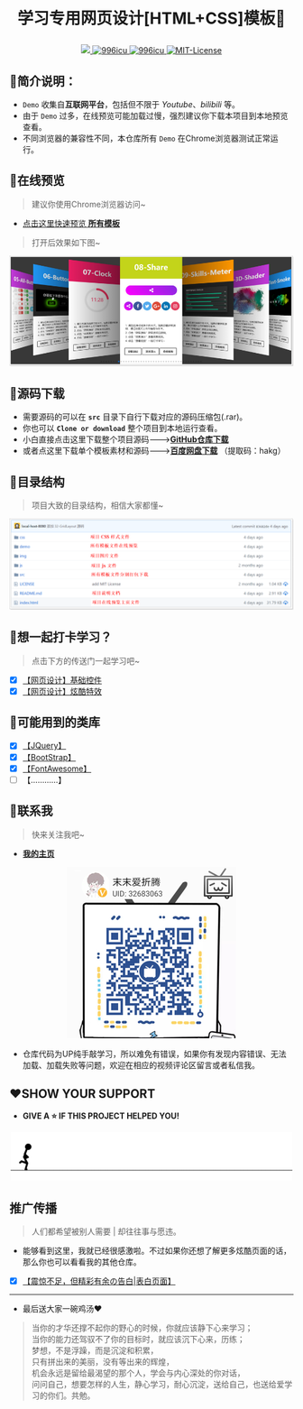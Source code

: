 # <p align="center">学习专用网页设计[HTML+CSS]模板👋</p>

<p align="center">
	<a href="https://github.com/local-host-8080/demo-html-css">
		<img src="https://img.shields.io/badge/status-updating-brightgreen.svg">
	</a>
		<a href="https://996.icu/#/en_US">
		<img alt="996icu" src="https://img.shields.io/badge/link-996.icu-%23FF4D5B.svg">
	</a>
	<a href="https://github.com/996icu/996.ICU/blob/master/LICENSE">
		<img alt="996icu" src="https://img.shields.io/badge/license-Anti%20996-blue.svg">
	</a>
	<a href="https://opensource.org/licenses/mit-license.php">
		<img alt="MIT-License" src="https://badges.frapsoft.com/os/mit/mit.svg">
	</a>
</p>

## 📌简介说明：
*  `Demo` 收集自**互联网平台**，包括但不限于 *Youtube*、*bilibili* 等。
* 由于 `Demo` 过多，在线预览可能加载过慢，强烈建议你下载本项目到本地预览查看。
* 不同浏览器的兼容性不同，本仓库所有 `Demo` 在Chrome浏览器测试正常运行。

## 📌在线预览
> 建议你使用Chrome浏览器访问~
* [点击这里快速预览 **所有模板**](https://local-host-8080.github.io/demo-html-css/index.html)

> 打开后效果如下图~

<p align="center"><img src="img/start.png" alt="在线预览界面 | 如果你的浏览器不能正常显示此图片是因为你没有梯子"></p>

## 📌源码下载
* 需要源码的可以在 **`src`** 目录下自行下载对应的源码压缩包(.rar)。
* 你也可以 **`Clone or download`** 整个项目到本地运行查看。
* 小白直接点击这里下载整个项目源码--->[**GitHub仓库下载**](https://github.com/local-host-8080/demo-html-css/archive/master.zip)
* 或者点这里下载单个模板素材和源码--->[**百度网盘下载**](https://pan.baidu.com/s/1XCmR5eGgKZJTYQN08779xw) （提取码：hakg）

## 📌目录结构
> 项目大致的目录结构，相信大家都懂~

<p align="center"><img src="img/项目目录结构.png" alt="项目目录结构 | 如果你的浏览器不能正常显示此图片是因为你没有梯子"></p>

## 📌想一起打卡学习？
> 点击下方的传送门一起学习吧~
* [x] [【网页设计】基础控件](https://space.bilibili.com/32683063/channel/detail?cid=81226)
* [x] [【网页设计】炫酷特效](https://space.bilibili.com/32683063/channel/detail?cid=84356)

## 📌可能用到的类库
* [x] [【JQuery】](https://jquery.com/)
* [x] [【BootStrap】](https://getbootstrap.com/)
* [x] [【FontAwesome】](https://fontawesome.com/icons?d=gallery)
* [ ]  【…………】

## 📌联系我
> 快来关注我吧~
* [**我的主页**](https://space.bilibili.com/32683063)

<p align="center"><img src="img/AboutMe.jpg" alt="[末末爱折腾の二维码] | 如果你的浏览器不能正常显示此图片是因为你没有梯子"></p>

* 仓库代码为UP纯手敲学习，所以难免有错误，如果你有发现内容错误、无法加载、加载失败等问题，欢迎在相应的视频评论区留言或者私信我。

## ❤️SHOW YOUR SUPPORT
* **GIVE A ⭐️ IF THIS PROJECT HELPED YOU!**

<p align="center"><img src="img/end.gif" alt="The End | 如果你的浏览器不能正常显示此图片是因为你没有梯子"></p>

## 推广传播
> 人们都希望被别人需要 | 却往往事与愿违。
* 能够看到这里，我就已经很感激啦。不过如果你还想了解更多炫酷页面的话，那么你也可以看看我的其他仓库。

* [x] [【震惊不足，但精彩有余の告白|表白页面】](https://github.com/local-host-8080/love-confession)

***

* 最后送大家一碗鸡汤❤️

> 当你的才华还撑不起你的野心的时候，你就应该静下心来学习；<br/>
> 当你的能力还驾驭不了你的目标时，就应该沉下心来，历练；<br/>
> 梦想，不是浮躁，而是沉淀和积累，<br/>
> 只有拼出来的美丽，没有等出来的辉煌，<br/>
> 机会永远是留给最渴望的那个人，学会与内心深处的你对话，<br/>
> 问问自己，想要怎样的人生，静心学习，耐心沉淀，送给自己，也送给爱学习的你们。共勉。
